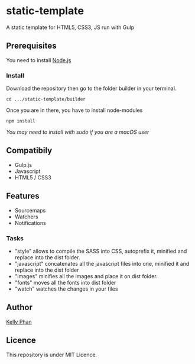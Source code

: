 # static-template
A static template for HTML5, CSS3, JS run with Gulp


## Prerequisites
You need to install [Node.js](https://nodejs.org/en/)


### Install
Download the repository then go to the folder builder in your terminal.

```
cd .../static-template/builder
```

Once you are in there, you have to install node-modules

```
npm install
```
*You may need to install with sudo if you are a macOS user*



## Compatibily
* Gulp.js
* Javascript
* HTML5 / CSS3



## Features
* Sourcemaps
* Watchers
* Notifications


### Tasks
* "style" allows to compile the SASS into CSS, autoprefix it, minified and replace into the dist folder.
* "javascript" concatenates all the javascript files into one, minified it and replace into the dist folder
* "images" minifies all the images and place it on dist folder.
* "fonts" moves all the fonts into dist folder
* "watch" watches the changes in your files


## Author
[Kelly Phan](http://kellyphan.fr)


## Licence
This repository is under MIT Licence.
